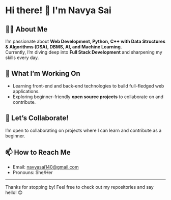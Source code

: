 # Hi there! 👋 I'm Navya Sai

## 👩‍💻 About Me
I’m passionate about **Web Development, Python, C++ with Data Structures & Algorithms (DSA), DBMS, AI, and Machine Learning**.  
Currently, I’m diving deep into **Full Stack Development** and sharpening my skills every day.

## 🚀 What I’m Working On
- Learning front-end and back-end technologies to build full-fledged web applications.  
- Exploring beginner-friendly **open source projects** to collaborate on and contribute.

## 🤝 Let’s Collaborate!
I’m open to collaborating on projects where I can learn and contribute as a beginner.

## 📫 How to Reach Me
- Email: [navyasai140@gmail.com](mailto:navyasai140@gmail.com)  
- Pronouns: She/Her  

---

Thanks for stopping by! Feel free to check out my repositories and say hello! 😊
